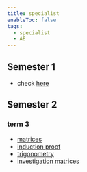 ```yaml
---
title: specialist
enableToc: false
tags:
  - specialist
  - AE
---
```


## Semester 1

- check [here](notes/archive/AEold/subsections/spec.md)

## Semester 2
### term 3
- [matrices](notes/archive/AE/SPECIALIST/matrices.md)
- [induction proof](notes/archive/AE/SPECIALIST/inductionProof.md)
- [trigonometry](notes/archive/AE/SPECIALIST/trigonometry.md)
- [investigation matrices](notes/archive/AE/SPECIALIST/investigation.md)